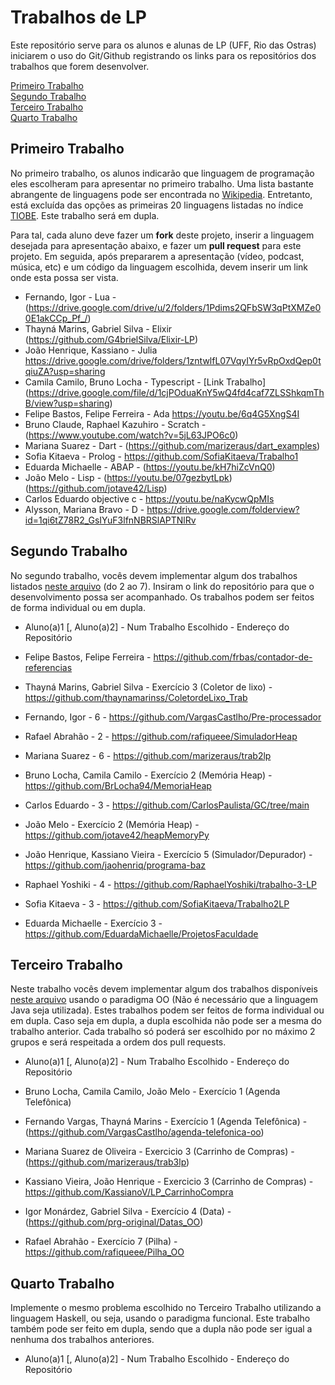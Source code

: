 # Trabalhos de LP

Este repositório serve para os alunos e alunas de LP (UFF, Rio das Ostras) iniciarem o uso do Git/Github registrando os links para os repositórios dos trabalhos que forem desenvolver.

[Primeiro Trabalho](#primeiro-trabalho)\
[Segundo Trabalho](#segundo-trabalho)\
[Terceiro Trabalho](#terceiro-trabalho)\
[Quarto Trabalho](#quarto-trabalho)

## Primeiro Trabalho

No primeiro trabalho, os alunos indicarão que linguagem de programação eles escolheram para apresentar no primeiro trabalho. Uma lista bastante abrangente de linguagens pode ser encontrada no [Wikipedia](https://en.wikipedia.org/wiki/List_of_programming_languages). Entretanto, está excluída das opções as primeiras 20 linguagens listadas no índice [TIOBE](https://www.tiobe.com/tiobe-index/). Este trabalho será em dupla.

Para tal, cada aluno deve fazer um **fork** deste projeto, inserir a linguagem desejada para apresentação abaixo, e fazer um **pull request** para este projeto. Em seguida, após prepararem a apresentação (vídeo, podcast, música, etc) e um código da linguagem escolhida, devem inserir um link onde esta possa ser vista.

- Fernando, Igor - Lua - (https://drive.google.com/drive/u/2/folders/1Pdims2QFbSW3qPtXMZe00E1akCCp_Pf_/)
- Thayná Marins, Gabriel Silva - Elixir (https://github.com/G4brielSilva/Elixir-LP)
- João Henrique, Kassiano - Julia https://drive.google.com/drive/folders/1zntwlfL07VqyIYr5vRpOxdQep0tqiuZA?usp=sharing
- Camila Camilo, Bruno Locha - Typescript - [Link Trabalho] (https://drive.google.com/file/d/1cjPOduaKnY5wQ4fd4caf7ZLSShkqmThB/view?usp=sharing)
- Felipe Bastos, Felipe Ferreira - Ada https://youtu.be/6q4G5XngS4I
- Bruno Claude, Raphael Kazuhiro - Scratch - (https://www.youtube.com/watch?v=5jL63JPO6c0)
- Mariana Suarez - Dart - (https://github.com/marizeraus/dart_examples)
- Sofia Kitaeva - Prolog - https://github.com/SofiaKitaeva/Trabalho1
- Eduarda Michaelle - ABAP - (https://youtu.be/kH7hiZcVnQ0)
- João Melo - Lisp - (https://youtu.be/07gezbytLpk) (https://github.com/jotave42/Lisp)
- Carlos Eduardo  objective c - https://youtu.be/naKycwQpMIs
- Alysson, Mariana Bravo - D - https://drive.google.com/folderview?id=1qi6tZ78R2_GsIYuF3lfnNBRSlAPTNlRv

## Segundo Trabalho

No segundo trabalho, vocês devem implementar algum dos trabalhos listados [neste arquivo](http://www2.ic.uff.br/~bazilio/cursos/lp/material/Trabalhos.pdf) (do 2 ao 7). Insiram o link do repositório para que o desenvolvimento possa ser acompanhado. Os trabalhos podem ser feitos de forma individual ou em dupla.

- Aluno(a)1 [, Aluno(a)2] - Num Trabalho Escolhido - Endereço do Repositório
- Felipe Bastos, Felipe Ferreira - https://github.com/frbas/contador-de-referencias

- Thayná Marins, Gabriel Silva - Exercício 3 (Coletor de lixo) - https://github.com/thaynamarinss/ColetordeLixo_Trab
- Fernando, Igor - 6 - https://github.com/VargasCastlho/Pre-processador
- Rafael Abrahão - 2 - https://github.com/rafiqueee/SimuladorHeap
- Mariana Suarez - 6 - https://github.com/marizeraus/trab2lp
- Bruno Locha, Camila Camilo - Exercício 2 (Memória Heap) - https://github.com/BrLocha94/MemoriaHeap
- Carlos Eduardo -  3 - https://github.com/CarlosPaulista/GC/tree/main
- João Melo - Exercício 2 (Memória Heap) - https://github.com/jotave42/heapMemoryPy
- João Henrique, Kassiano Vieira - Exercício 5 (Simulador/Depurador) - https://github.com/jaohenriq/programa-baz
- Raphael Yoshiki - 4 - https://github.com/RaphaelYoshiki/trabalho-3-LP
- Sofia Kitaeva - 3 - https://github.com/SofiaKitaeva/Trabalho2LP
- Eduarda Michaelle - Exercício 3 - https://github.com/EduardaMichaelle/ProjetosFaculdade

## Terceiro Trabalho

Neste trabalho vocês devem implementar algum dos trabalhos disponíveis [neste arquivo](http://www2.ic.uff.br/~bazilio/cursos/lp/material/ListaExerciciosProgOO.pdf) usando o paradigma OO (Não é necessário que a linguagem Java seja utilizada). Estes trabalhos podem ser feitos de forma individual ou em dupla. Caso seja em dupla, a dupla escolhida não pode ser a mesma do trabalho anterior. Cada trabalho só poderá ser escolhido por no máximo 2 grupos e será respeitada a ordem dos pull requests.

- Aluno(a)1 [, Aluno(a)2] - Num Trabalho Escolhido - Endereço do Repositório

- Bruno Locha, Camila Camilo, João Melo - Exercício 1 (Agenda Telefônica)
- Fernando Vargas, Thayná Marins - Exercício 1 (Agenda Telefônica) - (https://github.com/VargasCastlho/agenda-telefonica-oo)
- Mariana Suarez de Oliveira - Exercicio 3 (Carrinho de Compras) - (https://github.com/marizeraus/trab3lp)
- Kassiano Vieira, João Henrique - Exercicio 3 (Carrinho de Compras) - https://github.com/KassianoV/LP_CarrinhoCompra
- Igor Monárdez, Gabriel Silva - Exercício 4 (Data) - (https://github.com/prg-original/Datas_OO)
- Rafael Abrahão - Exercício 7 (Pilha) - https://github.com/rafiqueee/Pilha_OO
## Quarto Trabalho

Implemente o mesmo problema escolhido no Terceiro Trabalho utilizando a linguagem Haskell, ou seja, usando o paradigma funcional. Este trabalho também pode ser feito em dupla, sendo que a dupla não pode ser igual a nenhuma dos trabalhos anteriores.

- Aluno(a)1 [, Aluno(a)2] - Num Trabalho Escolhido - Endereço do Repositório

